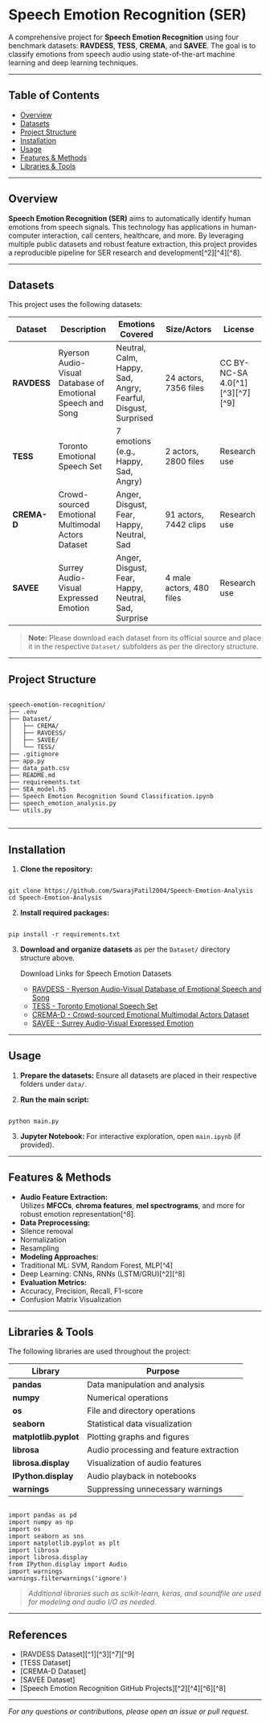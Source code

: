 # Speech Emotion Recognition (SER)

A comprehensive project for **Speech Emotion Recognition** using four benchmark datasets: **RAVDESS**, **TESS**, **CREMA**, and **SAVEE**. The goal is to classify emotions from speech audio using state-of-the-art machine learning and deep learning techniques.

---

## Table of Contents

- [Overview](#overview)
- [Datasets](#datasets)
- [Project Structure](#project-structure)
- [Installation](#installation)
- [Usage](#usage)
- [Features & Methods](#features--methods)
- [Libraries & Tools](#libraries--tools)

---

## Overview

**Speech Emotion Recognition (SER)** aims to automatically identify human emotions from speech signals. This technology has applications in human-computer interaction, call centers, healthcare, and more. By leveraging multiple public datasets and robust feature extraction, this project provides a reproducible pipeline for SER research and development[^2][^4][^8].

---

## Datasets

This project uses the following datasets:

| Dataset | Description | Emotions Covered | Size/Actors | License |
|---------|-------------|------------------|-------------|---------|
| **RAVDESS** | Ryerson Audio-Visual Database of Emotional Speech and Song | Neutral, Calm, Happy, Sad, Angry, Fearful, Disgust, Surprised | 24 actors, 7356 files | CC BY-NC-SA 4.0[^1][^3][^7][^9] |
| **TESS** | Toronto Emotional Speech Set | 7 emotions (e.g., Happy, Sad, Angry) | 2 actors, 2800 files | Research use |
| **CREMA-D** | Crowd-sourced Emotional Multimodal Actors Dataset | Anger, Disgust, Fear, Happy, Neutral, Sad | 91 actors, 7442 clips | Research use |
| **SAVEE** | Surrey Audio-Visual Expressed Emotion | Anger, Disgust, Fear, Happy, Neutral, Sad, Surprise | 4 male actors, 480 files | Research use |

> **Note:** Please download each dataset from its official source and place it in the respective `Dataset/` subfolders as per the directory structure.

---

## Project Structure

```

speech-emotion-recognition/
├── .env
├── Dataset/
│   ├── CREMA/
│   ├── RAVDESS/
│   ├── SAVEE/
│   └── TESS/
├── .gitignore
├── app.py
├── data_path.csv
├── README.md
├── requirements.txt
├── SEA_model.h5
├── Speech Emotion Recognition Sound Classification.ipynb
├── speech_emotion_analysis.py
└── utils.py


```

---

## Installation

1. **Clone the repository:**
```

git clone https://github.com/SwarajPatil2004/Speech-Emotion-Analysis
cd Speech-Emotion-Analysis

```

2. **Install required packages:**
```

pip install -r requirements.txt

```

3. **Download and organize datasets** as per the `Dataset/` directory structure above.

    Download Links for Speech Emotion Datasets
      - [RAVDESS - Ryerson Audio-Visual Database of Emotional Speech and Song](https://www.kaggle.com/datasets/uwrfkaggler/ravdess-emotional-speech-audio)
      - [TESS - Toronto Emotional Speech Set](https://www.kaggle.com/datasets/ejlok1/toronto-emotional-speech-set-tess)
      - [CREMA-D - Crowd-sourced Emotional Multimodal Actors Dataset](https://www.kaggle.com/datasets/ejlok1/cremad)
      - [SAVEE - Surrey Audio-Visual Expressed Emotion](https://www.kaggle.com/datasets/ejlok1/surrey-audiovisual-expressed-emotion-savee)


---

## Usage

1. **Prepare the datasets:** Ensure all datasets are placed in their respective folders under `data/`.

2. **Run the main script:**
```

python main.py

```

3. **Jupyter Notebook:** For interactive exploration, open `main.ipynb` (if provided).

---

## Features & Methods

- **Audio Feature Extraction:**  
Utilizes **MFCCs**, **chroma features**, **mel spectrograms**, and more for robust emotion representation[^8].
- **Data Preprocessing:**  
- Silence removal
- Normalization
- Resampling
- **Modeling Approaches:**  
- Traditional ML: SVM, Random Forest, MLP[^4]
- Deep Learning: CNNs, RNNs (LSTM/GRU)[^2][^8]
- **Evaluation Metrics:**  
- Accuracy, Precision, Recall, F1-score
- Confusion Matrix Visualization

---

## Libraries & Tools

The following libraries are used throughout the project:

| Library             | Purpose                                 |
|---------------------|-----------------------------------------|
| **pandas**          | Data manipulation and analysis          |
| **numpy**           | Numerical operations                    |
| **os**              | File and directory operations           |
| **seaborn**         | Statistical data visualization          |
| **matplotlib.pyplot** | Plotting graphs and figures           |
| **librosa**         | Audio processing and feature extraction |
| **librosa.display** | Visualization of audio features         |
| **IPython.display** | Audio playback in notebooks             |
| **warnings**        | Suppressing unnecessary warnings        |

```

import pandas as pd
import numpy as np
import os
import seaborn as sns
import matplotlib.pyplot as plt
import librosa
import librosa.display
from IPython.display import Audio
import warnings
warnings.filterwarnings('ignore')

```

> *Additional libraries such as scikit-learn, keras, and soundfile are used for modeling and audio I/O as needed.*

---

## References

- [RAVDESS Dataset][^1][^3][^7][^9]
- [TESS Dataset]
- [CREMA-D Dataset]
- [SAVEE Dataset]
- [Speech Emotion Recognition GitHub Projects][^2][^4][^6][^8]

---

*For any questions or contributions, please open an issue or pull request.*


